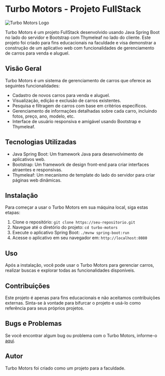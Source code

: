 # Turbo Motors - Projeto FullStack

![Turbo Motors Logo](url_do_seu_logo.png)

Turbo Motors é um projeto FullStack desenvolvido usando Java Spring Boot no lado do servidor e Bootstrap com Thymeleaf no lado do cliente. Este projeto foi criado para fins educacionais na faculdade e visa demonstrar a construção de um aplicativo web com funcionalidades de gerenciamento de carros para venda e aluguel.

## Visão Geral

Turbo Motors é um sistema de gerenciamento de carros que oferece as seguintes funcionalidades:

- Cadastro de novos carros para venda e aluguel.
- Visualização, edição e exclusão de carros existentes.
- Pesquisa e filtragem de carros com base em critérios específicos.
- Gerenciamento de informações detalhadas sobre cada carro, incluindo fotos, preço, ano, modelo, etc.
- Interface de usuário responsiva e amigável usando Bootstrap e Thymeleaf.

## Tecnologias Utilizadas

- Java Spring Boot: Um framework Java para desenvolvimento de aplicativos web.
- Bootstrap: Um framework de design front-end para criar interfaces atraentes e responsivas.
- Thymeleaf: Um mecanismo de template do lado do servidor para criar páginas web dinâmicas.

## Instalação

Para começar a usar o Turbo Motors em sua máquina local, siga estas etapas:

1. Clone o repositório: `git clone https://seu-repositorio.git`
2. Navegue até o diretório do projeto: `cd turbo-motors`
3. Execute o aplicativo Spring Boot: `./mvnw spring-boot:run`
4. Acesse o aplicativo em seu navegador em: `http://localhost:8080`

## Uso

Após a instalação, você pode usar o Turbo Motors para gerenciar carros, realizar buscas e explorar todas as funcionalidades disponíveis.

## Contribuições

Este projeto é apenas para fins educacionais e não aceitamos contribuições externas. Sinta-se à vontade para bifurcar o projeto e usá-lo como referência para seus próprios projetos.

## Bugs e Problemas

Se você encontrar algum bug ou problema com o Turbo Motors, informe-o [aqui](https://seu-repositorio/issues).

## Autor

Turbo Motors foi criado como um projeto para a faculdade.

